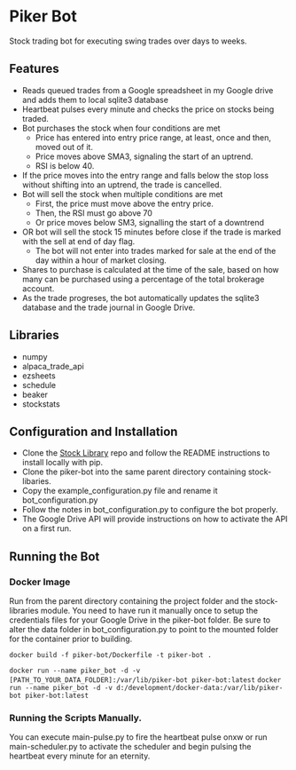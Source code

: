 # Piker Bot

Stock trading bot for executing swing trades over days to weeks. 

## Features
- Reads queued trades from a Google spreadsheet in my Google drive and adds them to local sqlite3 database
- Heartbeat pulses every minute and checks the price on stocks being traded.
- Bot purchases the stock when four conditions are met
	- Price has entered into entry price range, at least, once and then, moved out of it.
	- Price moves above SMA3, signaling the start of an uptrend.
	- RSI is below 40.
- If the price moves into the entry range and falls below the stop loss without shifting into an uptrend, the trade is cancelled.
- Bot will sell the stock when multiple conditions are met
	- First, the price must move above the entry price.
	- Then, the RSI must go above 70
	- Or price moves below SM3, signalling the start of a downtrend 
- OR bot will sell the stock 15 minutes before close if the trade is marked with the sell at end of day flag. 
	- The bot will not enter into trades marked for sale at the end of the day within a hour of market closing.
- Shares to purchase is calculated at the time of the sale, based on how many can be purchased using a percentage of the total brokerage account.
- As the trade progreses, the bot automatically updates the sqlite3 database and the trade journal in Google Drive.

## Libraries
- numpy
- alpaca_trade_api
- ezsheets
- schedule
- beaker
- stockstats

## Configuration and Installation
- Clone the [Stock Library](https://github.com/adam-long-tech/stock-libraries) repo and follow the README instructions to install locally with pip.
- Clone the piker-bot into the same parent directory containing stock-libaries.
- Copy the example_configuration.py file and rename it bot_configuration.py
- Follow the notes in bot_configuration.py to configure the bot properly.
- The Google Drive API will provide instructions on how to activate the API on a first run.

## Running the Bot

### Docker Image
Run from the parent directory containing the project folder and the stock-libraries module. 
You need to have run it manually once to setup the credentials files for your Google Drive in the piker-bot folder.
Be sure to alter the data folder in bot_configuration.py to point to the mounted folder for the container prior to building.

`docker build -f piker-bot/Dockerfile -t piker-bot .`

`docker run --name piker_bot -d -v [PATH_TO_YOUR_DATA_FOLDER]:/var/lib/piker-bot piker-bot:latest`
`docker run --name piker_bot -d -v d:/development/docker-data:/var/lib/piker-bot piker-bot:latest`

### Running the Scripts Manually.

You can execute main-pulse.py to fire the heartbeat pulse onxw or run main-scheduler.py to activate
the scheduler and begin pulsing the heartbeat every minute for an eternity.

